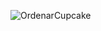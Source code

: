 ![OrdenarCupcake](https://github.com/user-attachments/assets/0c016049-aa87-4b46-8fad-165fc59fa80f)

